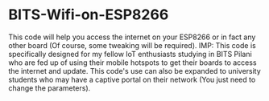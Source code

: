 # BITS-Wifi-on-ESP8266
This code will help you access the internet on your ESP8266 or in fact any other board (Of course, some tweaking will be required).
IMP: This code is specifically designed for my fellow IoT enthusiasts studying in BITS Pilani who are fed up of using their mobile hotspots to get their boards to access the internet and update.
This code's use can also be expanded to university students who may have a captive portal on their network (You just need to change the parameters).
